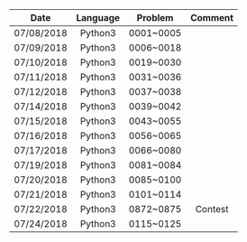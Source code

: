 | Date          | Language      | Problem   |  Comment  |
| :-----------: | :-----------: | :-------: | :-------: |
| 07/08/2018    | Python3       | 0001~0005 |           |
| 07/09/2018    | Python3       | 0006~0018 |           |
| 07/10/2018    | Python3       | 0019~0030 |           |
| 07/11/2018    | Python3       | 0031~0036 |           |
| 07/12/2018    | Python3       | 0037~0038 |           |
| 07/14/2018    | Python3       | 0039~0042 |           |
| 07/15/2018    | Python3       | 0043~0055 |           |
| 07/16/2018    | Python3       | 0056~0065 |           |
| 07/17/2018    | Python3       | 0066~0080 |           |
| 07/19/2018    | Python3       | 0081~0084 |           |
| 07/20/2018    | Python3       | 0085~0100 |           |
| 07/21/2018    | Python3       | 0101~0114 |           |
| 07/22/2018    | Python3       | 0872~0875 | Contest   |
| 07/24/2018    | Python3       | 0115~0125 |           |
